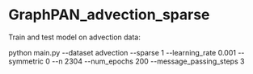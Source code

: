# GraphPAN_advection_sparse

Train and test model on advection data:

python main.py --dataset advection --sparse 1 --learning_rate 0.001 --symmetric 0 --n 2304 --num_epochs 200 --message_passing_steps 3
